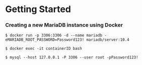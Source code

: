 # Getting Started

### Creating a new MariaDB instance using Docker


``$ docker run -p 3306:3306 -d --name mariadb -eMARIADB_ROOT_PASSWORD=Password123! mariadb/server:10.4``

``$ docker exec -it containerID bash``

``$ mysql --host 127.0.0.1 -P 3306 --user root -pPassword123!``



